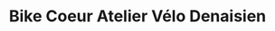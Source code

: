---
title: "Bike Coeur Atelier Vélo Denaisien"
url: /denain/bike-coeur-atelier-velo-denaisien/
shop: vélo
---